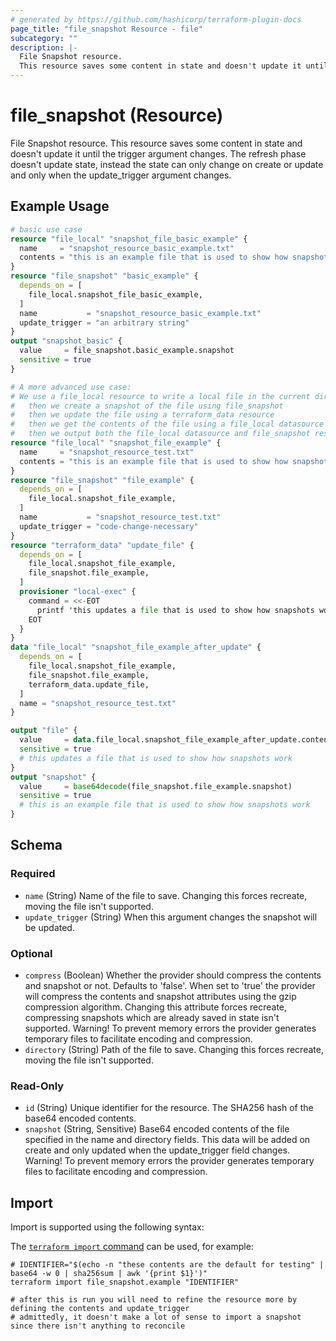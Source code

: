 ```yaml
---
# generated by https://github.com/hashicorp/terraform-plugin-docs
page_title: "file_snapshot Resource - file"
subcategory: ""
description: |-
  File Snapshot resource.
  This resource saves some content in state and doesn't update it until the trigger argument changes. The refresh phase doesn't update state, instead the state can only change on create or update and only when the update_trigger argument changes.
---
```


# file_snapshot (Resource)

File Snapshot resource. 
This resource saves some content in state and doesn't update it until the trigger argument changes. The refresh phase doesn't update state, instead the state can only change on create or update and only when the update_trigger argument changes.

## Example Usage

```terraform
# basic use case
resource "file_local" "snapshot_file_basic_example" {
  name     = "snapshot_resource_basic_example.txt"
  contents = "this is an example file that is used to show how snapshots work"
}
resource "file_snapshot" "basic_example" {
  depends_on = [
    file_local.snapshot_file_basic_example,
  ]
  name           = "snapshot_resource_basic_example.txt"
  update_trigger = "an arbitrary string"
}
output "snapshot_basic" {
  value     = file_snapshot.basic_example.snapshot
  sensitive = true
}

# A more advanced use case:
# We use a file_local resource to write a local file in the current directory
#   then we create a snapshot of the file using file_snapshot
#   then we update the file using a terraform_data resource
#   then we get the contents of the file using a file_local datasource
#   then we output both the file_local datasource and file_snapshot resource, observing that they are different
resource "file_local" "snapshot_file_example" {
  name     = "snapshot_resource_test.txt"
  contents = "this is an example file that is used to show how snapshots work"
}
resource "file_snapshot" "file_example" {
  depends_on = [
    file_local.snapshot_file_example,
  ]
  name           = "snapshot_resource_test.txt"
  update_trigger = "code-change-necessary"
}
resource "terraform_data" "update_file" {
  depends_on = [
    file_local.snapshot_file_example,
    file_snapshot.file_example,
  ]
  provisioner "local-exec" {
    command = <<-EOT
      printf 'this updates a file that is used to show how snapshots work' > snapshot_resource_test.txt
    EOT
  }
}
data "file_local" "snapshot_file_example_after_update" {
  depends_on = [
    file_local.snapshot_file_example,
    file_snapshot.file_example,
    terraform_data.update_file,
  ]
  name = "snapshot_resource_test.txt"
}

output "file" {
  value     = data.file_local.snapshot_file_example_after_update.contents
  sensitive = true
  # this updates a file that is used to show how snapshots work
}
output "snapshot" {
  value     = base64decode(file_snapshot.file_example.snapshot)
  sensitive = true
  # this is an example file that is used to show how snapshots work
}
```

<!-- schema generated by tfplugindocs -->
## Schema

### Required

- `name` (String) Name of the file to save. Changing this forces recreate, moving the file isn't supported.
- `update_trigger` (String) When this argument changes the snapshot will be updated.

### Optional

- `compress` (Boolean) Whether the provider should compress the contents and snapshot or not. Defaults to 'false'. When set to 'true' the provider will compress the contents and snapshot attributes using the gzip compression algorithm. Changing this attribute forces recreate, compressing snapshots which are already saved in state isn't supported. Warning! To prevent memory errors the provider generates temporary files to facilitate encoding and compression.
- `directory` (String) Path of the file to save. Changing this forces recreate, moving the file isn't supported.

### Read-Only

- `id` (String) Unique identifier for the resource. The SHA256 hash of the base64 encoded contents.
- `snapshot` (String, Sensitive) Base64 encoded contents of the file specified in the name and directory fields. This data will be added on create and only updated when the update_trigger field changes. Warning! To prevent memory errors the provider generates temporary files to facilitate encoding and compression.

## Import

Import is supported using the following syntax:

The [`terraform import` command](https://developer.hashicorp.com/terraform/cli/commands/import) can be used, for example:

```shell
# IDENTIFIER="$(echo -n "these contents are the default for testing" | base64 -w 0 | sha256sum | awk '{print $1}')"
terraform import file_snapshot.example "IDENTIFIER"

# after this is run you will need to refine the resource more by defining the contents and update_trigger
# admittedly, it doesn't make a lot of sense to import a snapshot since there isn't anything to reconcile
```
